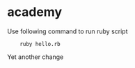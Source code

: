 # academy

Use following command to run ruby script

```
    ruby hello.rb

```

Yet another change
